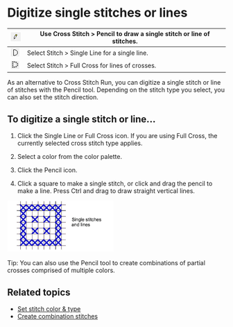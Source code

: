 # Digitize single stitches or lines

| ![Pencil.png](assets/Pencil.png)                                 | Use Cross Stitch > Pencil to draw a single stitch or line of stitches. |
| ---------------------------------------------------------------- | ---------------------------------------------------------------------- |
| ![SingleLineOutline00045.png](assets/SingleLineOutline00045.png) | Select Stitch > Single Line for a single line.                         |
| ![FullCrossOutline00046.png](assets/FullCrossOutline00046.png)   | Select Stitch > Full Cross for lines of crosses.                       |

As an alternative to Cross Stitch Run, you can digitize a single stitch or line of stitches with the Pencil tool. Depending on the stitch type you select, you can also set the stitch direction.

## To digitize a single stitch or line...

1. Click the Single Line or Full Cross icon. If you are using Full Cross, the currently selected cross stitch type applies.

2. Select a color from the color palette.

3. Click the Pencil icon.

4. Click a square to make a single stitch, or click and drag the pencil to make a line. Press Ctrl and drag to draw straight vertical lines.

![CrossPencilExample.png](assets/CrossPencilExample.png)

Tip: You can also use the Pencil tool to create combinations of partial crosses comprised of multiple colors.

## Related topics

- [Set stitch color & type](Set_stitch_color_type)
- [Create combination stitches](../cross-stitch_editing/Create_combination_stitches)
